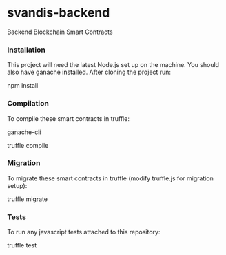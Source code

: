 # svandis-backend
Backend Blockchain Smart Contracts

### Installation

This project will need the latest Node.js set up on the machine. You should also have ganache installed. After cloning the project run:

npm install

### Compilation

To compile these smart contracts in truffle:

ganache-cli

truffle compile

### Migration

To migrate these smart contracts in truffle (modify truffle.js for migration setup):

truffle migrate


### Tests

To run any javascript tests attached to this repository: 

truffle test


